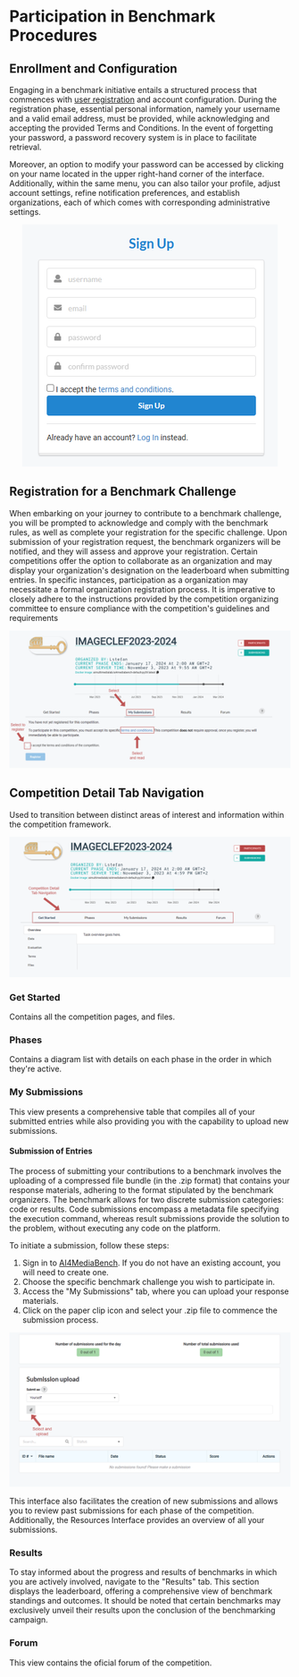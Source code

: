 # Participation in Benchmark Procedures

## Enrollment and Configuration
Engaging in a benchmark initiative entails a structured process that commences with [user registration](https://ai4media-bench.aimultimedialab.ro/accounts/signup) and account configuration. During the registration phase, essential personal information, namely your username and a valid email address, must be provided, while acknowledging and accepting the provided Terms and Conditions. In the event of forgetting your password, a password recovery system is in place to facilitate retrieval.

Moreover, an option to modify your password can be accessed by clicking on your name located in the upper right-hand corner of the interface. Additionally, within the same menu, you can also tailor your profile, adjust account settings, refine notification preferences, and establish organizations, each of which comes with corresponding administrative settings.

<p align="center">
  <img src="https://github.com/AIMultimediaLab/AI4MediaBench-AIMultimediaLab/blob/main/images/sign_up.png?raw=true" alt="Alt Text">
</p>

## Registration for a Benchmark Challenge
When embarking on your journey to contribute to a benchmark challenge, you will be prompted to acknowledge and comply with the benchmark rules, as well as complete your registration for the specific challenge. 
Upon submission of your registration request, the benchmark organizers will be notified, and they will assess and approve your registration. Certain competitions offer the option to collaborate as an organization and may display your organization's designation on the leaderboard when submitting entries. In specific instances, participation as a organization may necessitate a formal organization registration process. It is imperative to closely adhere to the instructions provided by the competition organizing committee to ensure compliance with the competition's guidelines and requirements

![Registration for a benchmark challenge](https://github.com/AIMultimediaLab/AI4MediaBench-AIMultimediaLab/blob/main/images/competition_registration.png?raw=true)

## Competition Detail Tab Navigation
Used to transition between distinct areas of interest and information within the competition framework.

![Competition Detail Tab Navigation](https://github.com/AIMultimediaLab/AI4MediaBench-AIMultimediaLab/blob/main/images/competition_tab_navigation.png?raw=true)

### Get Started
Contains all the competition pages, and files.

### Phases
Contains a diagram list with details on each phase in the order in which they're active.

### My Submissions
This view presents a comprehensive table that compiles all of your submitted entries while also providing you with the capability to upload new submissions.

#### Submission of Entries
The process of submitting your contributions to a benchmark involves the uploading of a compressed file bundle (in the .zip format) that contains your response materials, adhering to the format stipulated by the benchmark organizers. 
The benchmark allows for two discrete submission categories: code or results. Code submissions encompass a metadata file specifying the execution command, whereas result submissions provide the solution to the problem, without executing any code on the platform.

To initiate a submission, follow these steps:
1. Sign in to [AI4MediaBench](https://ai4media-bench.aimultimedialab.ro/). If you do not have an existing account, you will need to create one.
2. Choose the specific benchmark challenge you wish to participate in.
3. Access the "My Submissions" tab, where you can upload your response materials.
4. Click on the paper clip icon and select your .zip file to commence the submission process.

![Submission of Entries](https://github.com/AIMultimediaLab/AI4MediaBench-AIMultimediaLab/blob/main/images/submission_upload.png?raw=true)

This interface also facilitates the creation of new submissions and allows you to review past submissions for each phase of the competition. Additionally, the Resources Interface provides an overview of all your submissions.

### Results
To stay informed about the progress and results of benchmarks in which you are actively involved, navigate to the "Results" tab. This section displays the leaderboard, offering a comprehensive view of benchmark standings and outcomes. 
It should be noted that certain benchmarks may exclusively unveil their results upon the conclusion of the benchmarking campaign.

### Forum
This view contains the oficial forum of the competition.

